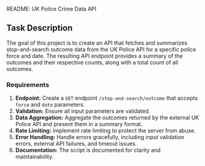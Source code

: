 README: UK Police Crime Data API

## Task Description

The goal of this project is to create an API that fetches and summarizes stop-and-search outcome data from the UK Police API for a specific police force and date. The resulting API endpoint provides a summary of the outcomes and their respective counts, along with a total count of all outcomes.

### Requirements

1. **Endpoint:** Create a `GET` endpoint `/stop-and-search/outcome` that accepts `force` and `date` parameters.
2. **Validation:** Ensure all input parameters are validated.
3. **Data Aggregation:** Aggregate the outcomes returned by the external UK Police API and present them in a summary format.
4. **Rate Limiting:** Implement rate limiting to protect the server from abuse.
5. **Error Handling:** Handle errors gracefully, including input validation errors, external API failures, and timeout issues.
6. **Documentation:** The script is documented for clarity and maintainability.
